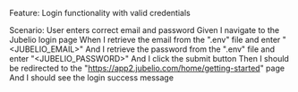 Feature: Login functionality with valid credentials

  Scenario: User enters correct email and password
    Given I navigate to the Jubelio login page
    When I retrieve the email from the ".env" file and enter "<JUBELIO_EMAIL>"
    And I retrieve the password from the ".env" file and enter "<JUBELIO_PASSWORD>"
    And I click the submit button
    Then I should be redirected to the "https://app2.jubelio.com/home/getting-started" page
    And I should see the login success message
